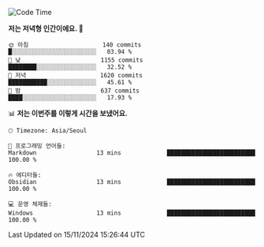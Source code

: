   <!--START_SECTION:waka-->
![Code Time](http://img.shields.io/badge/Code%20Time-440%20hrs%2023%20mins-blue)

**저는 저녁형 인간이에요. 🦉** 

```text
🌞 아침                     140 commits         █░░░░░░░░░░░░░░░░░░░░░░░░   03.94 % 
🌆 낮　                     1155 commits        ████████░░░░░░░░░░░░░░░░░   32.52 % 
🌃 저녁                     1620 commits        ███████████░░░░░░░░░░░░░░   45.61 % 
🌙 밤　                     637 commits         ████░░░░░░░░░░░░░░░░░░░░░   17.93 % 
```


📊 **저는 이번주를 이렇게 시간을 보냈어요.** 

```text
🕑︎ Timezone: Asia/Seoul

💬 프로그래밍 언어들: 
Markdown                 13 mins             █████████████████████████   100.00 % 

🔥 에디터들: 
Obsidian                 13 mins             █████████████████████████   100.00 % 

💻 운영 체제들: 
Windows                  13 mins             █████████████████████████   100.00 % 
```


 Last Updated on 15/11/2024 15:26:44 UTC
<!--END_SECTION:waka-->
